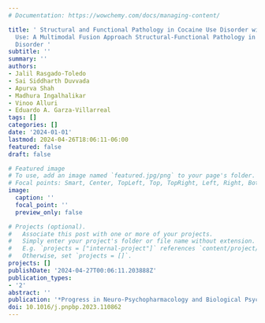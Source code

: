 ```yaml
---
# Documentation: https://wowchemy.com/docs/managing-content/

title: ' Structural and Functional Pathology in Cocaine Use Disorder with Polysubstance
  Use: A Multimodal Fusion Approach Structural-Functional Pathology in Cocaine Use
  Disorder '
subtitle: ''
summary: ''
authors:
- Jalil Rasgado-Toledo
- Sai Siddharth Duvvada
- Apurva Shah
- Madhura Ingalhalikar
- Vinoo Alluri
- Eduardo A. Garza-Villarreal
tags: []
categories: []
date: '2024-01-01'
lastmod: 2024-04-26T18:06:11-06:00
featured: false
draft: false

# Featured image
# To use, add an image named `featured.jpg/png` to your page's folder.
# Focal points: Smart, Center, TopLeft, Top, TopRight, Left, Right, BottomLeft, Bottom, BottomRight.
image:
  caption: ''
  focal_point: ''
  preview_only: false

# Projects (optional).
#   Associate this post with one or more of your projects.
#   Simply enter your project's folder or file name without extension.
#   E.g. `projects = ["internal-project"]` references `content/project/deep-learning/index.md`.
#   Otherwise, set `projects = []`.
projects: []
publishDate: '2024-04-27T00:06:11.203888Z'
publication_types:
- '2'
abstract: ''
publication: '*Progress in Neuro-Psychopharmacology and Biological Psychiatry*'
doi: 10.1016/j.pnpbp.2023.110862
---
```

